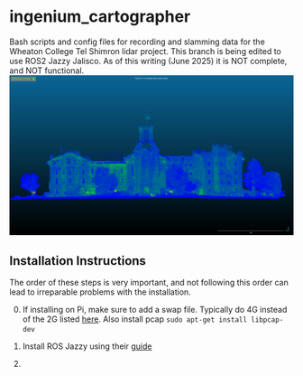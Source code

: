 # ingenium_cartographer
Bash scripts and config files for recording and slamming data for the Wheaton College Tel Shimron lidar project. This branch is being edited to use ROS2 Jazzy Jalisco. As of this writing (June 2025) it is NOT complete, and NOT functional. 
![Screenshot](blanchard.png)

## Installation Instructions
The order of these steps is very important, and not following this order can lead to irreparable problems with the installation.

0. If installing on Pi, make sure to add a swap file. Typically do 4G instead of the 2G listed [here](https://linuxize.com/post/how-to-add-swap-space-on-ubuntu-20-04/). Also install pcap `sudo apt-get install libpcap-dev`

1. Install ROS Jazzy using their [guide](https://docs.ros.org/en/jazzy/Installation/Ubuntu-Install-Debs.html)
2. 
